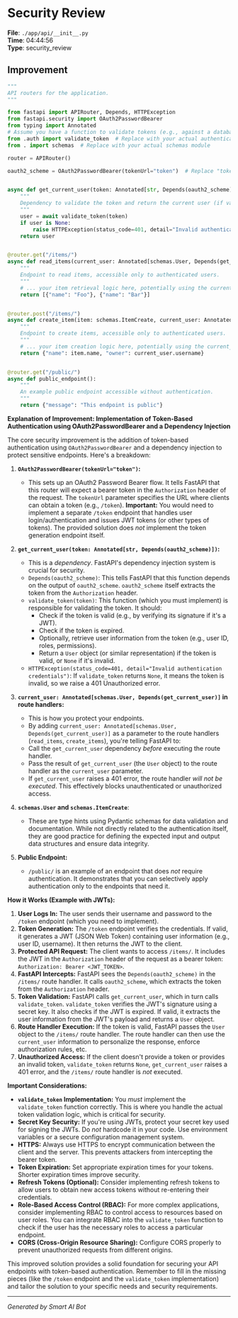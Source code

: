 # Security Review

**File**: `./app/api/__init__.py`  
**Time**: 04:44:56  
**Type**: security_review

## Improvement

```python
"""
API routers for the application.
"""

from fastapi import APIRouter, Depends, HTTPException
from fastapi.security import OAuth2PasswordBearer
from typing import Annotated
# Assume you have a function to validate tokens (e.g., against a database or external service)
from .auth import validate_token  # Replace with your actual authentication module
from . import schemas  # Replace with your actual schemas module

router = APIRouter()

oauth2_scheme = OAuth2PasswordBearer(tokenUrl="token")  # Replace "token" with your token endpoint URL


async def get_current_user(token: Annotated[str, Depends(oauth2_scheme)]):
    """
    Dependency to validate the token and return the current user (if valid).
    """
    user = await validate_token(token)
    if user is None:
        raise HTTPException(status_code=401, detail="Invalid authentication credentials")
    return user


@router.get("/items/")
async def read_items(current_user: Annotated[schemas.User, Depends(get_current_user)]):
    """
    Endpoint to read items, accessible only to authenticated users.
    """
    # ... your item retrieval logic here, potentially using the current_user information ...
    return [{"name": "Foo"}, {"name": "Bar"}]


@router.post("/items/")
async def create_item(item: schemas.ItemCreate, current_user: Annotated[schemas.User, Depends(get_current_user)]):
    """
    Endpoint to create items, accessible only to authenticated users.
    """
    # ... your item creation logic here, potentially using the current_user information ...
    return {"name": item.name, "owner": current_user.username}


@router.get("/public/")
async def public_endpoint():
    """
    An example public endpoint accessible without authentication.
    """
    return {"message": "This endpoint is public"}
```

**Explanation of Improvement: Implementation of Token-Based Authentication using OAuth2PasswordBearer and a Dependency Injection**

The core security improvement is the addition of token-based authentication using `OAuth2PasswordBearer` and a dependency injection to protect sensitive endpoints. Here's a breakdown:

1. **`OAuth2PasswordBearer(tokenUrl="token")`:**
   - This sets up an OAuth2 Password Bearer flow.  It tells FastAPI that this router will expect a bearer token in the `Authorization` header of the request. The `tokenUrl` parameter specifies the URL where clients can obtain a token (e.g., `/token`).  **Important:**  You would need to implement a separate `/token` endpoint that handles user login/authentication and issues JWT tokens (or other types of tokens). The provided solution does *not* implement the token generation endpoint itself.

2. **`get_current_user(token: Annotated[str, Depends(oauth2_scheme)])`:**
   - This is a *dependency*.  FastAPI's dependency injection system is crucial for security.
   - `Depends(oauth2_scheme)`:  This tells FastAPI that this function depends on the output of `oauth2_scheme`.  `oauth2_scheme` itself extracts the token from the `Authorization` header.
   - `validate_token(token)`: This function (which you must implement) is responsible for validating the token.  It should:
     - Check if the token is valid (e.g., by verifying its signature if it's a JWT).
     - Check if the token is expired.
     - Optionally, retrieve user information from the token (e.g., user ID, roles, permissions).
     - Return a `User` object (or similar representation) if the token is valid, or `None` if it's invalid.
   - `HTTPException(status_code=401, detail="Invalid authentication credentials")`: If `validate_token` returns `None`, it means the token is invalid, so we raise a 401 Unauthorized error.

3. **`current_user: Annotated[schemas.User, Depends(get_current_user)]` in route handlers:**
   -  This is how you protect your endpoints.
   -  By adding `current_user: Annotated[schemas.User, Depends(get_current_user)]` as a parameter to the route handlers (`read_items`, `create_items`), you're telling FastAPI to:
     -  Call the `get_current_user` dependency *before* executing the route handler.
     -  Pass the result of `get_current_user` (the `User` object) to the route handler as the `current_user` parameter.
   -  If `get_current_user` raises a 401 error, the route handler *will not be executed*.  This effectively blocks unauthenticated or unauthorized access.

4. **`schemas.User` and `schemas.ItemCreate`**:
    - These are type hints using Pydantic schemas for data validation and documentation. While not directly related to the authentication itself, they are good practice for defining the expected input and output data structures and ensure data integrity.

5. **Public Endpoint:**
    - `/public/` is an example of an endpoint that does *not* require authentication. It demonstrates that you can selectively apply authentication only to the endpoints that need it.

**How it Works (Example with JWTs):**

1. **User Logs In:**  The user sends their username and password to the `/token` endpoint (which you need to implement).
2. **Token Generation:** The `/token` endpoint verifies the credentials. If valid, it generates a JWT (JSON Web Token) containing user information (e.g., user ID, username).  It then returns the JWT to the client.
3. **Protected API Request:** The client wants to access `/items/`.  It includes the JWT in the `Authorization` header of the request as a bearer token: `Authorization: Bearer <JWT_TOKEN>`.
4. **FastAPI Intercepts:** FastAPI sees the `Depends(oauth2_scheme)` in the `/items/` route handler. It calls `oauth2_scheme`, which extracts the token from the `Authorization` header.
5. **Token Validation:** FastAPI calls `get_current_user`, which in turn calls `validate_token`.  `validate_token` verifies the JWT's signature using a secret key. It also checks if the JWT is expired.  If valid, it extracts the user information from the JWT's payload and returns a `User` object.
6. **Route Handler Execution:**  If the token is valid, FastAPI passes the `User` object to the `/items/` route handler. The route handler can then use the `current_user` information to personalize the response, enforce authorization rules, etc.
7. **Unauthorized Access:** If the client doesn't provide a token or provides an invalid token, `validate_token` returns `None`, `get_current_user` raises a 401 error, and the `/items/` route handler is *not* executed.

**Important Considerations:**

* **`validate_token` Implementation:**  You *must* implement the `validate_token` function correctly.  This is where you handle the actual token validation logic, which is critical for security.
* **Secret Key Security:**  If you're using JWTs, protect your secret key used for signing the JWTs.  Do *not* hardcode it in your code.  Use environment variables or a secure configuration management system.
* **HTTPS:**  Always use HTTPS to encrypt communication between the client and the server.  This prevents attackers from intercepting the bearer token.
* **Token Expiration:** Set appropriate expiration times for your tokens.  Shorter expiration times improve security.
* **Refresh Tokens (Optional):**  Consider implementing refresh tokens to allow users to obtain new access tokens without re-entering their credentials.
* **Role-Based Access Control (RBAC):** For more complex applications, consider implementing RBAC to control access to resources based on user roles. You can integrate RBAC into the `validate_token` function to check if the user has the necessary roles to access a particular endpoint.
* **CORS (Cross-Origin Resource Sharing):** Configure CORS properly to prevent unauthorized requests from different origins.

This improved solution provides a solid foundation for securing your API endpoints with token-based authentication. Remember to fill in the missing pieces (like the `/token` endpoint and the `validate_token` implementation) and tailor the solution to your specific needs and security requirements.

---
*Generated by Smart AI Bot*
